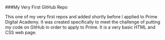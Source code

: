 ###My Very First GitHub Repo

This one of my very first repos and added shortly before I applied to Prime Digital Academy.  It was created specifically to meet the challenge of putting my code on GitHub in order to apply to Prime.  It is a very basic HTML and CSS web page.
